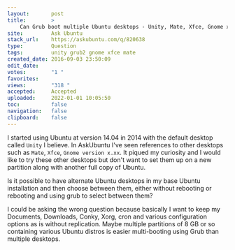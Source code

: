 ```yaml
---
layout:       post
title:        >
    Can Grub boot multiple Ubuntu desktops - Unity, Mate, Xfce, Gnome x.xx, etc?
site:         Ask Ubuntu
stack_url:    https://askubuntu.com/q/820638
type:         Question
tags:         unity grub2 gnome xfce mate
created_date: 2016-09-03 23:50:09
edit_date:    
votes:        "1 "
favorites:    
views:        "318 "
accepted:     Accepted
uploaded:     2022-01-01 10:05:50
toc:          false
navigation:   false
clipboard:    false
---
```


I started using Ubuntu at version 14.04 in 2014 with the default desktop called `Unity` I believe. In AskUbuntu I've seen references to other desktops such as `Mate`, `Xfce`, `Gnome version x.xx`. It piqued my curiosity and I would like to try these other desktops but don't want to set them up on a new partition along with another full copy of Ubuntu.

Is it possible to have alternate Ubuntu desktops in my base Ubuntu installation and then choose between them, either without rebooting or rebooting and using grub to select between them?

I could be asking the wrong question because basically I want to keep my Documents, Downloads, Conky, Xorg, cron and various configuration options as is without replication. Maybe multiple partitions of 8 GB or so containing various Ubuntu distros is easier multi-booting using Grub than multiple desktops.
